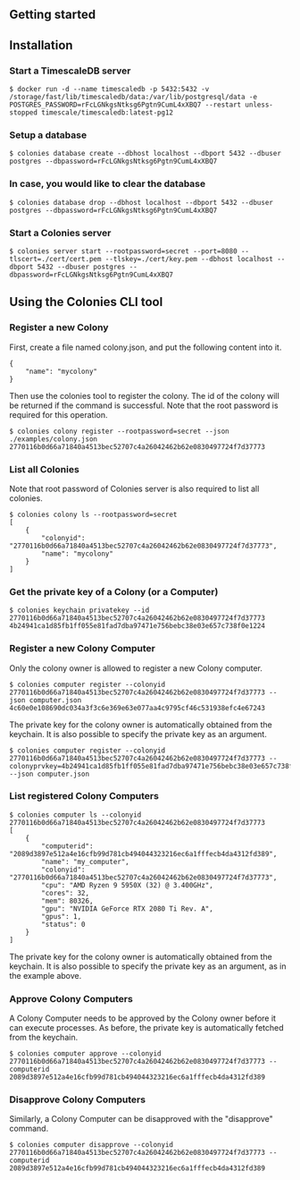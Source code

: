 ## Getting started
## Installation
### Start a TimescaleDB server
```
$ docker run -d --name timescaledb -p 5432:5432 -v /storage/fast/lib/timescaledb/data:/var/lib/postgresql/data -e POSTGRES_PASSWORD=rFcLGNkgsNtksg6Pgtn9CumL4xXBQ7 --restart unless-stopped timescale/timescaledb:latest-pg12
```

### Setup a database
```
$ colonies database create --dbhost localhost --dbport 5432 --dbuser postgres --dbpassword=rFcLGNkgsNtksg6Pgtn9CumL4xXBQ7
```

### In case, you would like to clear the database
```
$ colonies database drop --dbhost localhost --dbport 5432 --dbuser postgres --dbpassword=rFcLGNkgsNtksg6Pgtn9CumL4xXBQ7
```

### Start a Colonies server 
```
$ colonies server start --rootpassword=secret --port=8080 --tlscert=./cert/cert.pem --tlskey=./cert/key.pem --dbhost localhost --dbport 5432 --dbuser postgres --dbpassword=rFcLGNkgsNtksg6Pgtn9CumL4xXBQ7
```

## Using the Colonies CLI tool 
### Register a new Colony
First, create a file named colony.json, and put the following content into it.
```
{
    "name": "mycolony"
}
```

Then use the colonies tool to register the colony. The id of the colony will be returned if the command is successful. Note that the root password is required for this operation.
```
$ colonies colony register --rootpassword=secret --json ./examples/colony.json 
2770116b0d66a71840a4513bec52707c4a26042462b62e0830497724f7d37773
```

### List all Colonies 
Note that root password of Colonies server is also required to list all colonies.
```
$ colonies colony ls --rootpassword=secret
[
    {
        "colonyid": "2770116b0d66a71840a4513bec52707c4a26042462b62e0830497724f7d37773",
        "name": "mycolony"
    }
]
```

### Get the private key of a Colony (or a Computer)
```
$ colonies keychain privatekey --id 2770116b0d66a71840a4513bec52707c4a26042462b62e0830497724f7d37773 
4b24941ca1d85fb1ff055e81fad7dba97471e756bebc38e03e657c738f0e1224
```

### Register a new Colony Computer
Only the colony owner is allowed to register a new Colony computer. 
```
$ colonies computer register --colonyid 2770116b0d66a71840a4513bec52707c4a26042462b62e0830497724f7d37773 --json computer.json
4c60e0e108690dc034a3f3c6e369e63e077aa4c9795cf46c531938efc4e67243
```

The private key for the colony owner is automatically obtained from the keychain. It is also possible to specify the 
private key as an argument. 

```
$ colonies computer register --colonyid 2770116b0d66a71840a4513bec52707c4a26042462b62e0830497724f7d37773 --colonyprvkey=4b24941ca1d85fb1ff055e81fad7dba97471e756bebc38e03e657c738f0e1224 --json computer.json
```

### List registered Colony Computers
```
$ colonies computer ls --colonyid 2770116b0d66a71840a4513bec52707c4a26042462b62e0830497724f7d37773
[
    {
        "computerid": "2089d3897e512a4e16cfb99d781cb494044323216ec6a1fffecb4da4312fd389",
        "name": "my_computer",
        "colonyid": "2770116b0d66a71840a4513bec52707c4a26042462b62e0830497724f7d37773",
        "cpu": "AMD Ryzen 9 5950X (32) @ 3.400GHz",
        "cores": 32,
        "mem": 80326,
        "gpu": "NVIDIA GeForce RTX 2080 Ti Rev. A",
        "gpus": 1,
        "status": 0
    }
]
```

The private key for the colony owner is automatically obtained from the keychain. It is also possible to specify the 
private key as an argument, as in the example above. 

### Approve Colony Computers 
A Colony Computer needs to be approved by the Colony owner before it can execute processes. As before, the private key is automatically fetched from the keychain.
```
$ colonies computer approve --colonyid 2770116b0d66a71840a4513bec52707c4a26042462b62e0830497724f7d37773 --computerid 2089d3897e512a4e16cfb99d781cb494044323216ec6a1fffecb4da4312fd389
```

### Disapprove Colony Computers 
Similarly, a Colony Computer can be disapproved with the "disapprove" command.
```
$ colonies computer disapprove --colonyid 2770116b0d66a71840a4513bec52707c4a26042462b62e0830497724f7d37773 --computerid 2089d3897e512a4e16cfb99d781cb494044323216ec6a1fffecb4da4312fd389
```
